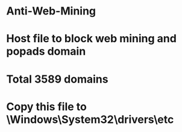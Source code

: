 # Anti-Web-Mining
# Host file to block web mining and popads domain
# Total 3589 domains
# Copy this file to \Windows\System32\drivers\etc
